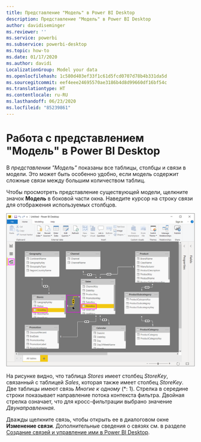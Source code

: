```yaml
---
title: Представление "Модель" в Power BI Desktop
description: Представление "Модель" в Power BI Desktop
author: davidiseminger
ms.reviewer: ''
ms.service: powerbi
ms.subservice: powerbi-desktop
ms.topic: how-to
ms.date: 01/17/2020
ms.author: davidi
LocalizationGroup: Model your data
ms.openlocfilehash: 1c580d403ef33f1c61d5fcd0707d78b4b331da5d
ms.sourcegitcommit: eef4eee24695570ae3186b4d8d99660df16bf54c
ms.translationtype: HT
ms.contentlocale: ru-RU
ms.lasthandoff: 06/23/2020
ms.locfileid: "85239861"
---
```

# <a name="work-with-model-view-in-power-bi-desktop"></a>Работа с представлением "Модель" в Power BI Desktop

В *представлении "Модель"* показаны все таблицы, столбцы и связи в модели. Это может быть особенно удобно, если модель содержит сложные связи между большим количеством таблиц.

Чтобы просмотреть представление существующей модели, щелкните значок **Модель** в боковой части окна. Наведите курсор на строку связи для отображения используемых столбцов.

![Представление "Модель", Power BI Desktop](media/desktop-relationship-view/model-view-full-screen.png)

На рисунке видно, что таблица *Stores* имеет столбец *StoreKey*, связанный с таблицей *Sales*, которая также имеет столбец *StoreKey*. Две таблицы имеют связь *Многие к одному* (\*: 1). Стрелка в середине строки показывает направление потока контекста фильтра. Двойная стрелка означает, что для кросс-фильтрации выбрано значение *Двунаправленная*.

Дважды щелкните связь, чтобы открыть ее в диалоговом окне **Изменение связи**. Дополнительные сведения о связях см. в разделе [Создание связей и управление ими в Power BI Desktop](desktop-create-and-manage-relationships.md).
